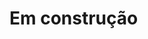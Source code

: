 # Em construção
<!---
igorsstaker/igorsstaker is a ✨ special ✨ repository because its `README.md` (this file) appears on your GitHub profile.
You can click the Preview link to take a look at your changes.
--->
